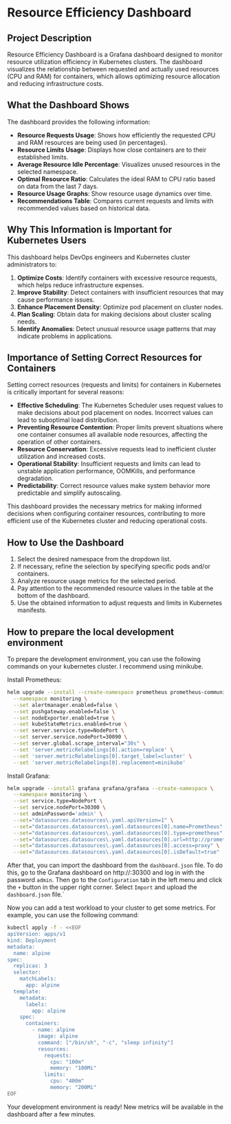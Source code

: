 # Resource Efficiency Dashboard

## Project Description

Resource Efficiency Dashboard is a Grafana dashboard designed to monitor resource utilization efficiency in Kubernetes
clusters. The dashboard visualizes the relationship between requested and actually used resources (CPU and RAM) for
containers, which allows optimizing resource allocation and reducing infrastructure costs.

## What the Dashboard Shows

The dashboard provides the following information:

- **Resource Requests Usage**: Shows how efficiently the requested CPU and RAM resources are being used (in percentages).
- **Resource Limits Usage**: Displays how close containers are to their established limits.
- **Average Resource Idle Percentage**: Visualizes unused resources in the selected namespace.
- **Optimal Resource Ratio**: Calculates the ideal RAM to CPU ratio based on data from the last 7 days.
- **Resource Usage Graphs**: Show resource usage dynamics over time.
- **Recommendations Table**: Compares current requests and limits with recommended values based on historical data.

## Why This Information is Important for Kubernetes Users

This dashboard helps DevOps engineers and Kubernetes cluster administrators to:

1. **Optimize Costs**: Identify containers with excessive resource requests, which helps reduce infrastructure expenses.
2. **Improve Stability**: Detect containers with insufficient resources that may cause performance issues.
3. **Enhance Placement Density**: Optimize pod placement on cluster nodes.
4. **Plan Scaling**: Obtain data for making decisions about cluster scaling needs.
5. **Identify Anomalies**: Detect unusual resource usage patterns that may indicate problems in applications.

## Importance of Setting Correct Resources for Containers

Setting correct resources (requests and limits) for containers in Kubernetes is critically important for several reasons:

- **Effective Scheduling**: The Kubernetes Scheduler uses request values to make decisions about pod placement on nodes.
  Incorrect values can lead to suboptimal load distribution.
- **Preventing Resource Contention**: Proper limits prevent situations where one container consumes all available node
  resources, affecting the operation of other containers.
- **Resource Conservation**: Excessive requests lead to inefficient cluster utilization and increased costs.
- **Operational Stability**: Insufficient requests and limits can lead to unstable application performance, OOMKills,
  and performance degradation.
- **Predictability**: Correct resource values make system behavior more predictable and simplify autoscaling.

This dashboard provides the necessary metrics for making informed decisions when configuring container resources,
contributing to more efficient use of the Kubernetes cluster and reducing operational costs.

## How to Use the Dashboard

1. Select the desired namespace from the dropdown list.
2. If necessary, refine the selection by specifying specific pods and/or containers.
3. Analyze resource usage metrics for the selected period.
4. Pay attention to the recommended resource values in the table at the bottom of the dashboard.
5. Use the obtained information to adjust requests and limits in Kubernetes manifests.

## How to prepare the local development environment

To prepare the development environment, you can use the following commands on your kubernetes cluster. I recommend using
minikube.

Install Prometheus:

```bash
helm upgrade --install --create-namespace prometheus prometheus-community/prometheus \
  --namespace monitoring \
  --set alertmanager.enabled=false \
  --set pushgateway.enabled=false \
  --set nodeExporter.enabled=true \
  --set kubeStateMetrics.enabled=true \
  --set server.service.type=NodePort \
  --set server.service.nodePort=30090 \
  --set server.global.scrape_interval="30s" \
  --set 'server.metricRelabelings[0].action=replace' \
  --set 'server.metricRelabelings[0].target_label=cluster' \
  --set 'server.metricRelabelings[0].replacement=minikube'
```

Install Grafana:

```bash
helm upgrade --install grafana grafana/grafana --create-namespace \
  --namespace monitoring \
  --set service.type=NodePort \
  --set service.nodePort=30300 \
  --set adminPassword='admin' \
  --set="datasources.datasources\.yaml.apiVersion=1" \
  --set="datasources.datasources\.yaml.datasources[0].name=Prometheus" \
  --set="datasources.datasources\.yaml.datasources[0].type=prometheus" \
  --set="datasources.datasources\.yaml.datasources[0].url=http://prometheus-server.monitoring.svc.cluster.local" \
  --set="datasources.datasources\.yaml.datasources[0].access=proxy" \
  --set="datasources.datasources\.yaml.datasources[0].isDefault=true"
```

After that, you can import the dashboard from the `dashboard.json` file. To do this, go to the Grafana dashboard on
http://<you-minikube-ip>:30300 and log in with the password `admin`. Then go to the `Configuration` tab in the left menu and
click the `+` button in the upper right corner. Select `Import` and upload the `dashboard.json` file.`

Now you can add a test workload to your cluster to get some metrics. For example, you can use the following command:

```bash
kubectl apply -f - <<EOF
apiVersion: apps/v1
kind: Deployment
metadata:
  name: alpine
spec:
  replicas: 3
  selector:
    matchLabels:
      app: alpine
  template:
    metadata:
      labels:
        app: alpine
    spec:
      containers:
        - name: alpine
          image: alpine
          command: ["/bin/sh", "-c", "sleep infinity"]
          resources:
            requests:
              cpu: "100m"
              memory: "100Mi"
            limits:
              cpu: "400m"
              memory: "200Mi"
EOF
```

Your development environment is ready! New metrics will be available in the dashboard after a few minutes.
